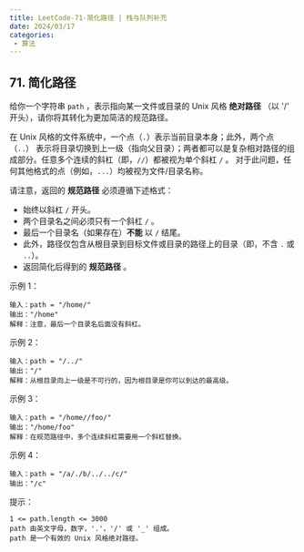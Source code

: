```yaml
---
title: LeetCode-71-简化路径 | 栈与队列补充
date: 2024/03/17
categories:
 - 算法
---
```

## 71. 简化路径
给你一个字符串 `path` ，表示指向某一文件或目录的 Unix 风格 **绝对路径** （以 '/' 开头），请你将其转化为更加简洁的规范路径。

在 Unix 风格的文件系统中，一个点（`.`）表示当前目录本身；此外，两个点 （`..`） 表示将目录切换到上一级（指向父目录）；两者都可以是复杂相对路径的组成部分。任意多个连续的斜杠（即，`//`）都被视为单个斜杠 `/` 。 对于此问题，任何其他格式的点（例如，`...`）均被视为文件/目录名称。

请注意，返回的 **规范路径** 必须遵循下述格式：
- 始终以斜杠 `/` 开头。
- 两个目录名之间必须只有一个斜杠 `/` 。
- 最后一个目录名（如果存在）**不能** 以 `/` 结尾。
- 此外，路径仅包含从根目录到目标文件或目录的路径上的目录（即，不含 `.` 或 `..`）。
- 返回简化后得到的 **规范路径** 。


示例 1：
```
输入：path = "/home/"
输出："/home"
解释：注意，最后一个目录名后面没有斜杠。 
```
示例 2：
```
输入：path = "/../"
输出："/"
解释：从根目录向上一级是不可行的，因为根目录是你可以到达的最高级。
```
示例 3：
```
输入：path = "/home//foo/"
输出："/home/foo"
解释：在规范路径中，多个连续斜杠需要用一个斜杠替换。
```
示例 4：
```
输入：path = "/a/./b/../../c/"
输出："/c"
```

提示：
```
1 <= path.length <= 3000
path 由英文字母，数字，'.'，'/' 或 '_' 组成。
path 是一个有效的 Unix 风格绝对路径。
```
